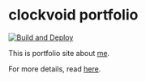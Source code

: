# clockvoid portfolio
[![Build and Deploy](https://github.com/clockvoid/portfolio/actions/workflows/build-and-deploy.yml/badge.svg?event=push)](https://github.com/clockvoid/portfolio/actions/workflows/build-and-deploy.yml)

This is portfolio site about [me](https://clockvoid.tk/about.html).

For more details, read [here](https://clockvoid.tk/posts/2020-05-20-build-blog-with-hakyll.html).
